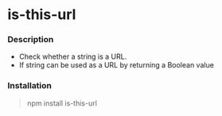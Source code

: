 #  is-this-url

### Description
- Check whether a string is a URL.
- If string can be used as a URL by returning a Boolean value

### Installation
> npm install is-this-url


